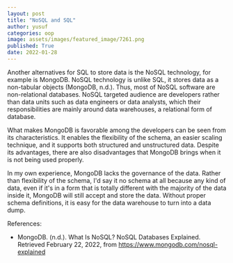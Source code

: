 ```yaml
---
layout: post
title: "NoSQL and SQL"
author: yusuf
categories: oop
image: assets/images/featured_image/7261.png
published: True
date: 2022-01-28
---
```


Another alternatives for SQL to store data is the NoSQL technology, for example is MongoDB. NoSQL technology is unlike SQL, it stores data as a non-tabular objects (MongoDB, n.d.). Thus, most of NoSQL software are non-relational databases. NoSQL targeted audience are developers rather than data units such as data engineers or data analysts, which their responsibilities are mainly around data warehouses, a relational form of database.

What makes MongoDB is favorable among the developers can be seen from its characteristics. It enables the flexibility of the schema, an easier scaling technique, and it supports both structured and unstructured data. Despite its advantages, there are also disadvantages that MongoDB brings when it is not being used properly.

In my own experience, MongoDB lacks the governance of the data. Rather than flexibility of the schema, I'd say it no schema at all because any kind of data, even if it's in a form that is totally different with the majority of the data inside it, MongoDB will still accept and store the data. Without proper schema definitions, it is easy for the data warehouse to turn into a data dump.

References:
- MongoDB. (n.d.). What Is NoSQL? NoSQL Databases Explained. Retrieved February 22, 2022, from https://www.mongodb.com/nosql-explained

